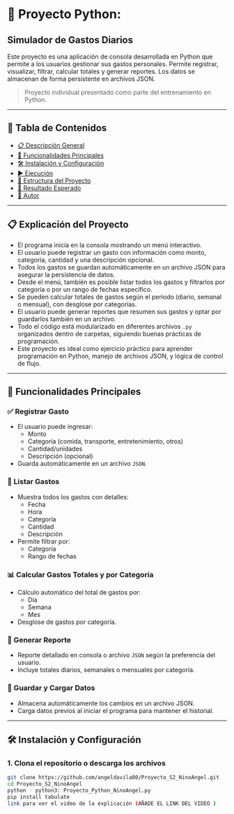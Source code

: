 # 💸 Proyecto Python: 
## Simulador de Gastos Diarios

Este proyecto es una aplicación de consola desarrollada en Python que permite a los usuarios gestionar sus gastos personales. Permite registrar, visualizar, filtrar, calcular totales y generar reportes. Los datos se almacenan de forma persistente en archivos JSON.

> Proyecto individual presentado como parte del entrenamiento en Python.

---

## 📑 Tabla de Contenidos

- [📋 Descripción General](#-descripción-general)
- [🧩 Funcionalidades Principales](#-funcionalidades-principales)
- [🛠️ Instalación y Configuración](#️-instalación-y-configuración)
- [▶️ Ejecución](#️-ejecución)
- [📁 Estructura del Proyecto](#-estructura-del-proyecto)
- [🧪 Resultado Esperado](#-resultado-esperado)
- [👤 Autor](#-autor)

---
## 📋 Explicación del Proyecto

- El programa inicia en la consola mostrando un menú interactivo.
- El usuario puede registrar un gasto con información como monto, categoría, cantidad y una descripción opcional.
- Todos los gastos se guardan automáticamente en un archivo JSON para asegurar la persistencia de datos.
- Desde el menú, también es posible listar todos los gastos y filtrarlos por categoría o por un rango de fechas específico.
- Se pueden calcular totales de gastos según el periodo (diario, semanal o mensual), con desglose por categorías.
- El usuario puede generar reportes que resumen sus gastos y optar por guardarlos también en un archivo.
- Todo el código está modularizado en diferentes archivos `.py` organizados dentro de carpetas, siguiendo buenas prácticas de programación.
- Este proyecto es ideal como ejercicio práctico para aprender programación en Python, manejo de archivos JSON, y lógica de control de flujo.



---

## 🧩 Funcionalidades Principales

### ✅ Registrar Gasto
- El usuario puede ingresar:
  - Monto
  - Categoría (comida, transporte, entretenimiento, otros)
  - Cantidad/unidades
  - Descripción (opcional)
- Guarda automáticamente en un archivo `JSON`.

### 📄 Listar Gastos
- Muestra todos los gastos con detalles:
  - Fecha
  - Hora
  - Categoría
  - Cantidad
  - Descripción
- Permite filtrar por:
  - Categoría
  - Rango de fechas

### 📊 Calcular Gastos Totales y por Categoría
- Cálculo automático del total de gastos por:
  - Día
  - Semana
  - Mes
- Desglose de gastos por categoría.

### 🧾 Generar Reporte
- Reporte detallado en consola o archivo `JSON` según la preferencia del usuario.
- Incluye totales diarios, semanales o mensuales por categoría.

### 💾 Guardar y Cargar Datos
- Almacena automáticamente los cambios en un archivo JSON.
- Carga datos previos al iniciar el programa para mantener el historial.

---


## 🛠️ Instalación y Configuración

### 1. Clona el repositorio o descarga los archivos

```bash
git clone https://github.com/angeldavila00/Proyecto_S2_NinoAngel.git
cd Proyecto_S2_NinoAngel
python - python3: Proyecto_Python_NinoAngel.py
pip install tabulate
link para ver el video de la explicación (AÑADE EL LINK DEL VIDEO )
